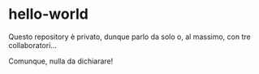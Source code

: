 # hello-world

Questo repository è privato, dunque parlo da solo o, al massimo, con tre collaboratori...

Comunque, nulla da dichiarare!

